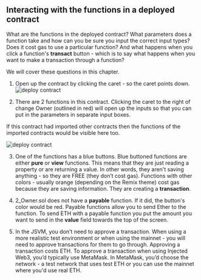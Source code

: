 ## Interacting with the functions in a deployed contract

What are the functions in the deployed contract? What parameters does a function take and how can you be sure you input the correct input types?  Does it cost gas to use a particular function?  And what happens when you click a function's **transact** button - which is to say what happens when you want to make a transaction through a function?

We will cover these questions in this chapter.

1. Open up the contract by clicking the caret - so the caret points down.
![deploy contract](https://raw.githubusercontent.com/ethereum/remix-workshops/master/Basics/4._Interacting/images/instance.png "deployed contract")

2. There are 2 functions in this contract.  Clicking the caret to the right of change Owner (outlined in red) will open up the inputs so that you can put in the parameters in separate input boxes.

If this contract had imported other contracts then the functions of the imported contracts would be visible here too.
   
![deploy contract](https://raw.githubusercontent.com/ethereum/remix-workshops/master/Basics/4._Interacting/images/deployed_open2.png "deployed contract")

3. One of the functions has a blue buttons.  Blue buttoned functions are either  **pure** or **view** functions.  This means that they are just reading a property or are returning a value.  In other words, they aren't saving anything - so they are FREE (they don’t cost gas).  Functions with other colors - usually orange (depending on the Remix theme) cost gas because they are saving information.  They are creating a **transaction**.  

4. 2_Owner.sol does not have a **payable** function.  If it did, the button's color would be red.  Payable functions allow you to send Ether to the function.  To send ETH with a payable function you put the amount you want to send in the **value** field towards the top of the screen.

5. In the JSVM, you don't need to approve a transaction.  When using a more realistic test environment or when using the mainnet - you will need to approve transactions for them to go through. Approving a transaction costs ETH. To approve a transaction when using Injected Web3, you’d typically use MetaMask.  In MetaMask, you’d choose the network - a test network that uses test ETH or you can use the mainnet where you'd use real ETH.
